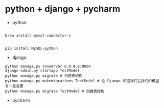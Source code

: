 # python + django + pycharm

- python
```

brew install mysql-connector-c


pip install MySQL-python
```

- django
```
python manage.py runserver 0.0.0.0:8000
django-admin.py startapp TestModel
python manage.py migrate # 创建表结构
python manage.py makemigrations TestModel # 让 Django 知道我们在我们的模型有一些变更
python manage.py migrate TestModel # 创建表结构
```


- pycharm
```
```